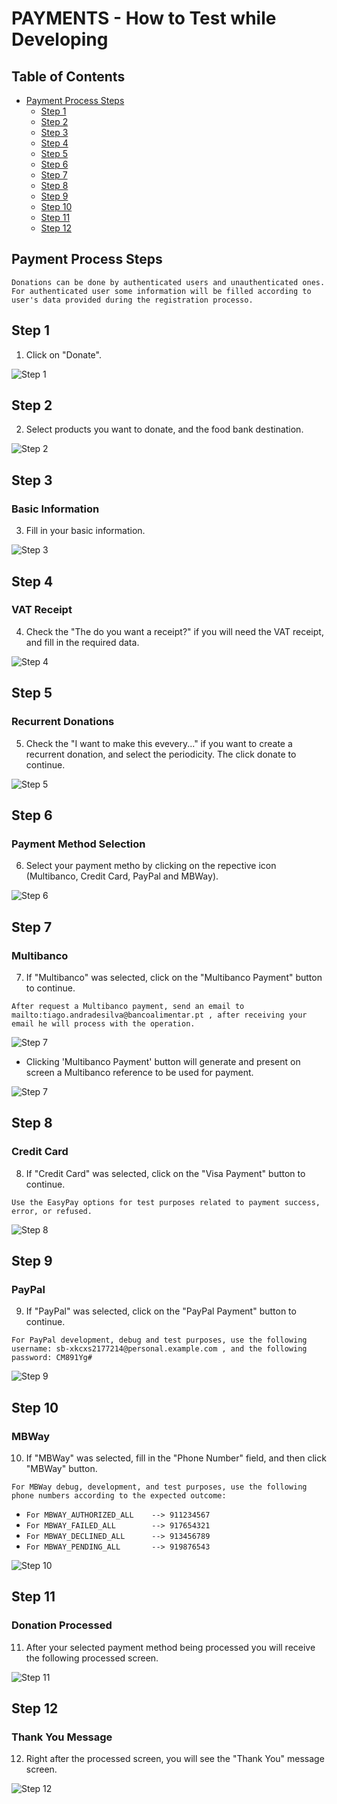 # PAYMENTS - How to Test while Developing

## Table of Contents
- [Payment Process Steps](#payment-process-steps)
    - [Step 1](#step-1)
    - [Step 2](#step-2)
    - [Step 3](#step-3)
    - [Step 4](#step-4)
    - [Step 5](#step-5)
    - [Step 6](#step-6)
    - [Step 7](#step-7)
    - [Step 8](#step-8)
    - [Step 9](#step-9)
    - [Step 10](#step-10)
    - [Step 11](#step-11)
    - [Step 12](#step-12)

## Payment Process Steps

``Donations can be done by authenticated users and unauthenticated ones. For authenticated user some information will be filled according to user's data provided during the registration processo.``

## Step 1

1. Click on "Donate".

![Step 1](images/payments/payment-0001.png)

## Step 2

2. Select products you want to donate, and the food bank destination. 

![Step 2](images/payments/payment-0002.png)

## Step 3

### Basic Information

3. Fill in your basic information.

![Step 3](images/payments/payment-0003.png)

## Step 4

### VAT Receipt

4. Check the "The do you want a receipt?" if you will need the VAT receipt, and fill in the required data. 

![Step 4](images/payments/payment-0004.png)

## Step 5

### Recurrent Donations

5. Check the "I want to make this evevery..." if you want to create a recurrent donation, and select the periodicity. The click donate to continue.

![Step 5](images/payments/payment-0005.png)

## Step 6

### Payment Method Selection

6. Select your payment metho by clicking on the repective icon (Multibanco, Credit Card, PayPal and MBWay).

![Step 6](images/payments/payment-0006.png)

## Step 7

### Multibanco

7. If "Multibanco" was selected, click on the "Multibanco Payment" button to continue.

``After request a Multibanco payment, send an email to mailto:tiago.andradesilva@bancoalimentar.pt , after receiving your email he will process with the operation.``

![Step 7](images/payments/payment-0007.png)

* Clicking 'Multibanco Payment' button will generate and present on screen a Multibanco reference to be used for payment.

![Step 7](images/payments/payment-0007-001.png)

## Step 8

### Credit Card

8. If "Credit Card" was selected, click on the "Visa Payment" button to continue.

``Use the EasyPay options for test purposes related to payment success, error, or refused.``

![Step 8](images/payments/payment-0008.png)

## Step 9

### PayPal

9. If "PayPal" was selected, click on the "PayPal Payment" button to continue.

``For PayPal development, debug and test purposes, use the following username: sb-xkcxs2177214@personal.example.com , and the following password: CM891Yg#``

![Step 9](images/payments/payment-0009.png)

## Step 10

### MBWay

10. If "MBWay" was selected, fill in the "Phone Number" field, and then click "MBWay" button.

``For MBWay debug, development, and test purposes, use the following phone numbers according to the expected outcome:``

* ``For MBWAY_AUTHORIZED_ALL    --> 911234567``
* ``For MBWAY_FAILED_ALL        --> 917654321``
* ``For MBWAY_DECLINED_ALL      --> 913456789``
* ``For MBWAY_PENDING_ALL       --> 919876543``

![Step 10](images/payments/payment-0010.png)

## Step 11

### Donation Processed

11. After your selected payment method being processed you will receive the following processed screen.

![Step 11](images/payments/payment-0011-donation-processed.png)

## Step 12

### Thank You Message

12. Right after the processed screen, you will see the "Thank You" message screen.

![Step 12](images/payments/payment-0012-thankyou.png)
